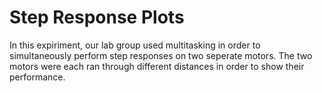 # Step Response Plots
In this expiriment, our lab group used multitasking in order to simultaneously perform step responses on two seperate motors. The two motors were each ran through different distances in order to show their performance. 
